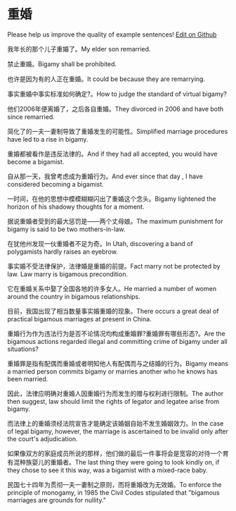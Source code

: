 # 重婚

Please help us improve the quality of example sentences! [Edit on Github](https://github.com/jiyushe/jiyu-example-sentence-source/blob/main/chinese/chonghun.md)

<p><span class="chinese">我年长的那个儿子重婚了。</span><span class="english">My elder son remarried.</span></p>

<p><span class="chinese">禁止重婚。</span><span class="english">Bigamy shall be prohibited.</span></p>

<p><span class="chinese">也许是因为有的人正在重婚。</span><span class="english">It could be because they are remarrying.</span></p>

<p><span class="chinese">事实重婚中事实标准如何确定?。</span><span class="english">How to judge the standard of virtual bigamy?</span></p>

<p><span class="chinese">他们2006年便离婚了，之后各自重婚。</span><span class="english">They divorced in 2006 and have both since remarried.</span></p>

<p><span class="chinese">简化了的一夫一妻制导致了重婚发生的可能性。</span><span class="english">Simplified marriage procedures have led to a rise in bigamy.</span></p>

<p><span class="chinese">重婚都被看作是违反法律的。</span><span class="english">And if they had all accepted, you would have become a bigamist.</span></p>

<p><span class="chinese">自从那一天，我曾考虑成为重婚行为。</span><span class="english">And ever since that day , I have considered becoming a bigamist.</span></p>

<p><span class="chinese">一时间，在他的思想中模模糊糊闪出了重婚这个念头。</span><span class="english">Bigamy lightened the horizon of his shadowy thoughts for a moment.</span></p>

<p><span class="chinese">据说重婚者受到的最大惩罚是——两个丈母娘。</span><span class="english">The maximum punishment for bigamy is said to be two mothers-in-law.</span></p>

<p><span class="chinese">在犹他州发现一伙重婚者不足为奇。</span><span class="english">In Utah, discovering a band of polygamists hardly raises an eyebrow.</span></p>

<p><span class="chinese">事实婚不受法律保护，法律婚是重婚的前提。</span><span class="english">Fact marry not be protected by law. Law marry is bigamous precondition.</span></p>

<p><span class="chinese">它在重婚关系中娶了全国各地的许多女人。</span><span class="english">He married a number of women around the country in bigamous relationships.</span></p>

<p><span class="chinese">目前，我国出现了相当数量事实婚重婚的现象。</span><span class="english">There occurs a great deal of practical bigamous marriages at present in China.</span></p>

<p><span class="chinese">重婚行为作为违法行为是否不论情况均构成重婚罪?重婚罪有哪些形态?。</span><span class="english">Are the bigamous actions regarded illegal and committing crime of bigamy under all situations?</span></p>

<p><span class="chinese">重婚罪是指有配偶而重婚或者明知他人有配偶而与之结婚的行为。</span><span class="english">Bigamy means a married person commits bigamy or marries another who he knows has been married.</span></p>

<p><span class="chinese">因此，法律应明确对重婚人因重婚行为而发生的赠与权利进行限制。</span><span class="english">The author then suggest, law should limit the rights of legator and legatee arise from bigamy.</span></p>

<p><span class="chinese">而法律上的重婚须经法院宣告才能确定该婚姻自始不发生婚姻效力。</span><span class="english">In the case of legal bigamy, however, the marriage is ascertained to be invalid only after the court's adjudication.</span></p>

<p><span class="chinese">如果像双方的家庭成员所说的那样，他们做的最后一件事将会是宽容的对待一个育有混种族婴儿的重婚者。</span><span class="english">The last thing they were going to look kindly on, if they chose to see it this way, was a bigamist with a mixed-race baby.</span></p>

<p><span class="chinese">民国七十四年为贯彻一夫一妻制之原则，而将重婚改为无效婚。</span><span class="english">To enforce the principle of monogamy, in 1985 the Civil Codes stipulated that "bigamous marriages are grounds for nullity."</span></p>

